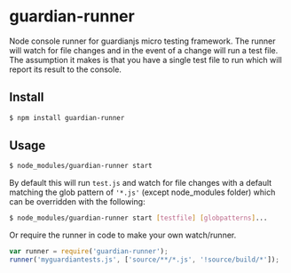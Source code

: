 # guardian-runner
Node console runner for guardianjs micro testing framework.  The runner will watch for file changes and in the event of a change will run a test file.  The assumption it makes is that you have a single test file to run which will report its result to the console.

## Install

```bash
$ npm install guardian-runner
```

## Usage

```bash
$ node_modules/guardian-runner start
```

By default this will run ```test.js``` and watch for file changes with a default matching the glob pattern of ```'*.js'``` (except node_modules folder) which can be overridden with the following:

```bash
$ node_modules/guardian-runner start [testfile] [globpatterns]...
```

Or require the runner in code to make your own watch/runner.

```javascript
var runner = require('guardian-runner');
runner('myguardiantests.js', ['source/**/*.js', '!source/build/*']);
```
